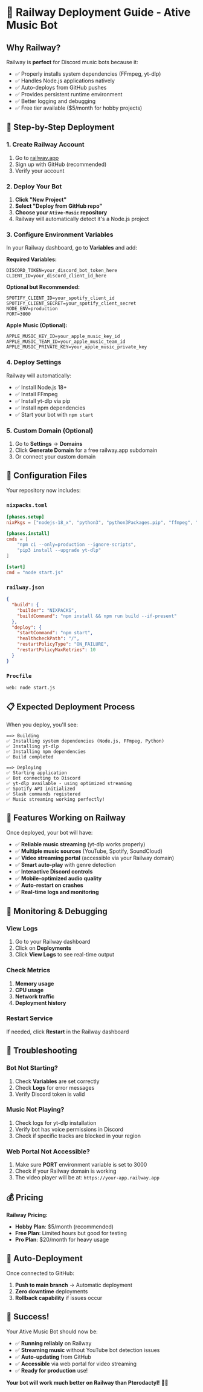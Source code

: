 # 🚂 Railway Deployment Guide - Ative Music Bot

## Why Railway?
Railway is **perfect** for Discord music bots because it:
- ✅ Properly installs system dependencies (FFmpeg, yt-dlp)
- ✅ Handles Node.js applications natively
- ✅ Auto-deploys from GitHub pushes
- ✅ Provides persistent runtime environment
- ✅ Better logging and debugging
- ✅ Free tier available ($5/month for hobby projects)

## 🚀 Step-by-Step Deployment

### 1. Create Railway Account
1. Go to [railway.app](https://railway.app)
2. Sign up with GitHub (recommended)
3. Verify your account

### 2. Deploy Your Bot
1. **Click "New Project"**
2. **Select "Deploy from GitHub repo"**
3. **Choose your `Ative-Music` repository**
4. Railway will automatically detect it's a Node.js project

### 3. Configure Environment Variables
In your Railway dashboard, go to **Variables** and add:

**Required Variables:**
```env
DISCORD_TOKEN=your_discord_bot_token_here
CLIENT_ID=your_discord_client_id_here
```

**Optional but Recommended:**
```env
SPOTIFY_CLIENT_ID=your_spotify_client_id
SPOTIFY_CLIENT_SECRET=your_spotify_client_secret
NODE_ENV=production
PORT=3000
```

**Apple Music (Optional):**
```env
APPLE_MUSIC_KEY_ID=your_apple_music_key_id
APPLE_MUSIC_TEAM_ID=your_apple_music_team_id
APPLE_MUSIC_PRIVATE_KEY=your_apple_music_private_key
```

### 4. Deploy Settings
Railway will automatically:
- ✅ Install Node.js 18+
- ✅ Install FFmpeg
- ✅ Install yt-dlp via pip
- ✅ Install npm dependencies
- ✅ Start your bot with `npm start`

### 5. Custom Domain (Optional)
1. Go to **Settings** → **Domains**
2. Click **Generate Domain** for a free railway.app subdomain
3. Or connect your custom domain

## 🔧 Configuration Files

Your repository now includes:

### `nixpacks.toml`
```toml
[phases.setup]
nixPkgs = ["nodejs-18_x", "python3", "python3Packages.pip", "ffmpeg", "pkg-config"]

[phases.install]
cmds = [
    "npm ci --only=production --ignore-scripts",
    "pip3 install --upgrade yt-dlp"
]

[start]
cmd = "node start.js"
```

### `railway.json`
```json
{
  "build": {
    "builder": "NIXPACKS",
    "buildCommand": "npm install && npm run build --if-present"
  },
  "deploy": {
    "startCommand": "npm start",
    "healthcheckPath": "/",
    "restartPolicyType": "ON_FAILURE",
    "restartPolicyMaxRetries": 10
  }
}
```

### `Procfile`
```
web: node start.js
```

## 📋 Expected Deployment Process

When you deploy, you'll see:
```
==> Building
✅ Installing system dependencies (Node.js, FFmpeg, Python)
✅ Installing yt-dlp
✅ Installing npm dependencies
✅ Build completed

==> Deploying
✅ Starting application
✅ Bot connecting to Discord
✅ yt-dlp available - using optimized streaming
✅ Spotify API initialized
✅ Slash commands registered
✅ Music streaming working perfectly!
```

## 🎵 Features Working on Railway

Once deployed, your bot will have:
- ✅ **Reliable music streaming** (yt-dlp works properly)
- ✅ **Multiple music sources** (YouTube, Spotify, SoundCloud)
- ✅ **Video streaming portal** (accessible via your Railway domain)
- ✅ **Smart auto-play** with genre detection
- ✅ **Interactive Discord controls**
- ✅ **Mobile-optimized audio quality**
- ✅ **Auto-restart on crashes**
- ✅ **Real-time logs and monitoring**

## 🔧 Monitoring & Debugging

### View Logs
1. Go to your Railway dashboard
2. Click on **Deployments**
3. Click **View Logs** to see real-time output

### Check Metrics
1. **Memory usage**
2. **CPU usage** 
3. **Network traffic**
4. **Deployment history**

### Restart Service
If needed, click **Restart** in the Railway dashboard

## 🚨 Troubleshooting

### Bot Not Starting?
1. Check **Variables** are set correctly
2. Check **Logs** for error messages
3. Verify Discord token is valid

### Music Not Playing?
1. Check logs for yt-dlp installation
2. Verify bot has voice permissions in Discord
3. Check if specific tracks are blocked in your region

### Web Portal Not Accessible?
1. Make sure **PORT** environment variable is set to 3000
2. Check if your Railway domain is working
3. The video player will be at: `https://your-app.railway.app`

## 💰 Pricing

**Railway Pricing:**
- **Hobby Plan**: $5/month (recommended)
- **Free Plan**: Limited hours but good for testing
- **Pro Plan**: $20/month for heavy usage

## 🔄 Auto-Deployment

Once connected to GitHub:
1. **Push to main branch** → Automatic deployment
2. **Zero downtime** deployments
3. **Rollback capability** if issues occur

## 🎉 Success!

Your Ative Music Bot should now be:
- ✅ **Running reliably** on Railway
- ✅ **Streaming music** without YouTube bot detection issues
- ✅ **Auto-updating** from GitHub
- ✅ **Accessible** via web portal for video streaming
- ✅ **Ready for production** use!

**Your bot will work much better on Railway than Pterodactyl!** 🚀🎵
